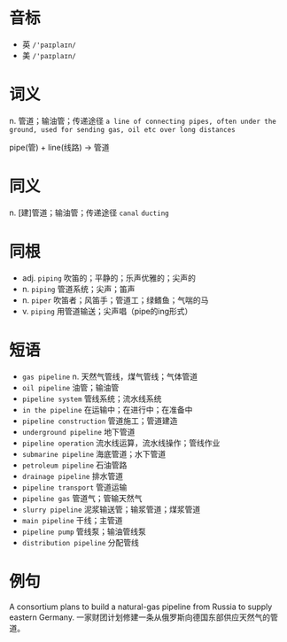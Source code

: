 # 音标

- 英 `/'paɪplaɪn/`
- 美 `/'paɪplaɪn/`

# 词义

n. 管道；输油管；传递途径
`a line of connecting pipes, often under the ground, used for sending gas, oil etc over long distances`



pipe(管) + line(线路) → 管道

# 同义

n. [建]管道；输油管；传递途径
`canal` `ducting`

# 同根

- adj. `piping` 吹笛的；平静的；乐声优雅的；尖声的
- n. `piping` 管道系统；尖声；笛声
- n. `piper` 吹笛者；风笛手；管道工；绿鳍鱼；气喘的马
- v. `piping` 用管道输送；尖声唱（pipe的ing形式）

# 短语

- `gas pipeline` n. 天然气管线，煤气管线；气体管道
- `oil pipeline` 油管；输油管
- `pipeline system` 管线系统；流水线系统
- `in the pipeline` 在运输中；在进行中；在准备中
- `pipeline construction` 管道施工；管道建造
- `underground pipeline` 地下管道
- `pipeline operation` 流水线运算，流水线操作；管线作业
- `submarine pipeline` 海底管道；水下管道
- `petroleum pipeline` 石油管路
- `drainage pipeline` 排水管道
- `pipeline transport` 管道运输
- `pipeline gas` 管道气；管输天然气
- `slurry pipeline` 泥浆输送管；输浆管道；煤浆管道
- `main pipeline` 干线；主管道
- `pipeline pump` 管线泵；输油管线泵
- `distribution pipeline` 分配管线

# 例句

A consortium plans to build a natural-gas pipeline from Russia to supply eastern Germany.
一家财团计划修建一条从俄罗斯向德国东部供应天然气的管道。


